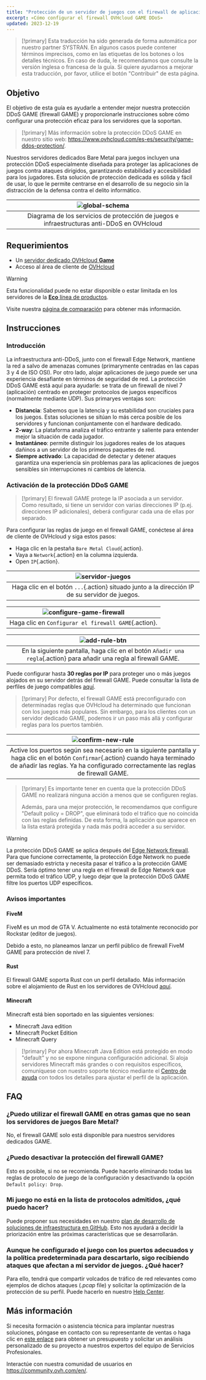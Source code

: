 ```yaml
---
title: "Protección de un servidor de juegos con el firewall de aplicaciones"
excerpt: «Cómo configurar el firewall OVHcloud GAME DDoS»
updated: 2023-12-19
---
```


> [!primary]
> Esta traducción ha sido generada de forma automática por nuestro partner SYSTRAN. En algunos casos puede contener términos imprecisos, como en las etiquetas de los botones o los detalles técnicos. En caso de duda, le recomendamos que consulte la versión inglesa o francesa de la guía. Si quiere ayudarnos a mejorar esta traducción, por favor, utilice el botón "Contribuir" de esta página.
>

## Objetivo

El objetivo de esta guía es ayudarle a entender mejor nuestra protección DDoS GAME (firewall GAME) y proporcionarle instrucciones sobre cómo configurar una protección eficaz para los servidores que la soportan.

> [!primary]
> Más información sobre la protección DDoS GAME en nuestro sitio web: <https://www.ovhcloud.com/es-es/security/game-ddos-protection/>.
> 

Nuestros servidores dedicados Bare Metal para juegos incluyen una protección DDoS especialmente diseñada para proteger las aplicaciones de juegos contra ataques dirigidos, garantizando estabilidad y accesibilidad para los jugadores. Esta solución de protección dedicada es sólida y fácil de usar, lo que le permite centrarse en el desarrollo de su negocio sin la distracción de la defensa contra el delito informático.

| ![global-schema](images/global_schema_focus_game.png) |
|:--:|
| Diagrama de los servicios de protección de juegos e infraestructuras anti-DDoS en OVHcloud |

## Requerimientos

- Un [servidor dedicado OVHcloud **Game**](/links/bare-metal/bare-metal/prices/#filterType=range_element&filterValue=game)
- Acceso al área de cliente de [OVHcloud](/links/manager)

> [!warning]
> Esta funcionalidad puede no estar disponible o estar limitada en los servidores de la [**Eco** línea de productos](https://eco.ovhcloud.com/es-es/about/).
>
> Visite nuestra [página de comparación](https://eco.ovhcloud.com/es-es/compare/) para obtener más información.

## Instrucciones

### Introducción

La infraestructura anti-DDoS, junto con el firewall Edge Network, mantiene la red a salvo de amenazas comunes (primarymente centradas en las capas 3 y 4 de ISO OSI). Por otro lado, alojar aplicaciones de juego puede ser una experiencia desafiante en términos de seguridad de red. La protección DDoS GAME está aquí para ayudarle: se trata de un firewall de nivel 7 (aplicación) centrado en proteger protocolos de juegos específicos (normalmente mediante UDP). Sus primaryes ventajas son:

- **Distancia**: Sabemos que la latencia y su estabilidad son cruciales para los juegos. Estas soluciones se sitúan lo más cerca posible de los servidores y funcionan conjuntamente con el hardware dedicado.
- **2-way**: La plataforma analiza el tráfico entrante y saliente para entender mejor la situación de cada jugador.
- **Instantáneo**: permite distinguir los jugadores reales de los ataques dañinos a un servidor de los primeros paquetes de red.
- **Siempre activado**: La capacidad de detectar y detener ataques garantiza una experiencia sin problemas para las aplicaciones de juegos sensibles sin interrupciones ni cambios de latencia.

### Activación de la protección DDoS GAME

> [!primary]
> El firewall GAME protege la IP asociada a un servidor. Como resultado, si tiene un servidor con varias direcciones IP (p.ej. direcciones IP adicionales), deberá configurar cada una de ellas por separado.
>

Para configurar las reglas de juego en el firewall GAME, conéctese al área de cliente de OVHcloud y siga estos pasos:

- Haga clic en la pestaña `Bare Metal Cloud`{.action}.
- Vaya a `Network`{.action} en la columna izquierda.
- Open `IP`{.action}.

| ![servidor-juegos](images/firewall_game_01_blur.png) |
|:--:|
| Haga clic en el botón `...`{.action} situado junto a la dirección IP de su servidor de juegos. |

| ![configure-game-firewall](images/firewall_game_02.png) |
|:--:|
| Haga clic en `Configurar el firewall GAME`{.action}. |


| ![add-rule-btn](images/firewall_game_03.png) |
|:--:|
| En la siguiente pantalla, haga clic en el botón `Añadir una regla`{.action} para añadir una regla al firewall GAME. |


Puede configurar hasta **30 reglas por IP** para proteger uno o más juegos alojados en su servidor detrás del firewall GAME. Puede consultar la lista de perfiles de juego compatibles [aquí](https://www.ovhcloud.com/es-es/security/game-ddos-protection/).

> [!primary]
> Por defecto, el firewall GAME está preconfigurado con determinadas reglas que OVHcloud ha determinado que funcionan con los juegos más populares. Sin embargo, para los clientes con un servidor dedicado GAME, podemos ir un paso más allá y configurar reglas para los puertos también.
> 

| ![confirm-new-rule](images/firewall_game_04.png) |
|:--:|
| Active los puertos según sea necesario en la siguiente pantalla y haga clic en el botón `Confirmar`{.action} cuando haya terminado de añadir las reglas. Ya ha configurado correctamente las reglas de firewall GAME. |

> [!primary]
> Es importante tener en cuenta que la protección DDoS GAME no realizará ninguna acción a menos que se configuren reglas.
>
> Además, para una mejor protección, le recomendamos que configure "Default policy = DROP", que eliminará todo el tráfico que no coincida con las reglas definidas. De esta forma, la aplicación que aparece en la lista estará protegida y nada más podrá acceder a su servidor.
> 

> [!warning]
> La protección DDoS GAME se aplica después del [Edge Network firewall](/pages/bare_metal_cloud/dedicated_servers/firewall_network). Para que funcione correctamente, la protección Edge Network no puede ser demasiado estricta y necesita pasar el tráfico a la protección GAME DDoS. Sería óptimo tener una regla en el firewall de Edge Network que permita todo el tráfico UDP, y luego dejar que la protección DDoS GAME filtre los puertos UDP específicos.
>

### Avisos importantes

#### FiveM

FiveM es un mod de GTA V. Actualmente no está totalmente reconocido por Rockstar (editor de juegos).

Debido a esto, no planeamos lanzar un perfil público de firewall FiveM GAME para protección de nivel 7.

#### Rust

El firewall GAME soporta Rust con un perfil detallado. Más información sobre el alojamiento de Rust en los servidores de OVHcloud [aquí](/links/bare-metal/bare-metal/game/rust-server/).

#### Minecraft

Minecraft está bien soportado en las siguientes versiones:

- Minecraft Java edition 
- Minecraft Pocket Edition
- Minecraft Query

> [!primary]
> Por ahora Minecraft Java Edition está protegido en modo "default" y no se expone ninguna configuración adicional. Si aloja servidores Minecraft más grandes o con requisitos específicos, comuníquese con nuestro soporte técnico mediante el [Centro de ayuda](https://help.ovhcloud.com/csm?id=csm_get_help) con todos los detalles para ajustar el perfil de la aplicación.
>

## FAQ

### ¿Puedo utilizar el firewall GAME en otras gamas que no sean los servidores de juegos Bare Metal?

No, el firewall GAME solo está disponible para nuestros servidores dedicados GAME.

### ¿Puedo desactivar la protección del firewall GAME?

Esto es posible, si no se recomienda. Puede hacerlo eliminando todas las reglas de protocolo de juego de la configuración y desactivando la opción `Default policy: Drop`.

### Mi juego no está en la lista de protocolos admitidos, ¿qué puedo hacer?

Puede proponer sus necesidades en nuestro [plan de desarrollo de soluciones de infraestructura en GitHub](https://github.com/orgs/ovh/projects/16/views/14). Esto nos ayudará a decidir la priorización entre las próximas características que se desarrollarán.

### Aunque he configurado el juego con los puertos adecuados y la política predeterminada para descartarlo, sigo recibiendo ataques que afectan a mi servidor de juegos. ¿Qué hacer?

Para ello, tendrá que compartir volcados de tráfico de red relevantes como ejemplos de dichos ataques (*.pcap* file) y solicitar la optimización de la protección de su perfil. Puede hacerlo en nuestro [Help Center](https://help.ovhcloud.com/csm?id=csm_get_help).

## Más información <a name="go-further"></a>

Si necesita formación o asistencia técnica para implantar nuestras soluciones, póngase en contacto con su representante de ventas o haga clic en [este enlace](/links/professional-services) para obtener un presupuesto y solicitar un análisis personalizado de su proyecto a nuestros expertos del equipo de Servicios Profesionales.

Interactúe con nuestra comunidad de usuarios en <https://community.ovh.com/en/>.
